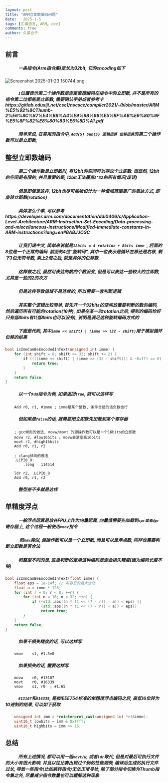 ```yaml
---
layout: post
title: "ARM立即数编码问题"
date:   2025-1-5
tags: [汇编语言, ARM, dev]
comments: true
author: 久菜合子
---
```


## 前言
##### &emsp;&emsp;&emsp;一条指令(Arm指令集)定长为32bit, 它的encoding如下
![Screenshot 2025-01-23 150744.png](https://www.helloimg.com/i/2025/01/23/6791ea2f75a26.png)
##### &emsp;&emsp;&emsp;`I`位置表示第二个操作数是否是直接编码在指令中的立即数, 并不是所有的指令第二位都能是立即数, 需要确认手册或者参考卡https://gitlab.eduxiji.net/csc1/nscscc/compiler2021/-/blob/master/ARM%E5%92%8CThumb-2%E6%8C%87%E4%BB%A4%E9%9B%86%E5%BF%AB%E9%80%9F%E5%8F%82%E8%80%83%E5%8D%A1.pdf<br>
##### &emsp;&emsp;&emsp;简单来说, 在常用的指令中, ```Add{S} Sub{S} 逻辑运算 位移运算```的第二个操作数可以是立即数, 
## 整型立即数编码
##### &emsp;&emsp;&emsp;第二个操作数是立即数时, 有12bit的空间可以存这个立即数. 很显然, 12bit的空间是有限的, 并且重要的是, 12bit无法覆盖```2^32```的所有情况(废话)<br>
##### &emsp;&emsp;&emsp;但是即使是这样, 12bit也尽可能被设计为一种值域范围更广的表达方式, 即旋转立即数(rotation)<br>
##### &emsp;&emsp;&emsp;具体怎么个事, 可以参考https://developer.arm.com/documentation/ddi0406/c/Application-Level-Architecture/ARM-Instruction-Set-Encoding/Data-processing-and-miscellaneous-instructions/Modified-immediate-constants-in-ARM-instructions?lang=en#BABJJCGC<br>
##### &emsp;&emsp;&emsp;让我们说中文, 简单来说就是```12bits = 4 rotation + 8bits imme ```, 后面的8位是一个正常的编码. 前面的4位"旋转码", 其中一位表示是循环左移还是右移, 剩下3位无符号数, 乘上2倍之后, 就是具体的位移数.<br>
##### &emsp;&emsp;&emsp;这样做之后, 虽然可表达的数的个数没变, 但是可以表达一些较大的立即数, 尤其是一些的2的次方<br>
##### &emsp;&emsp;&emsp;但是这样导致值域不是连续的, 所以需要一套判断逻辑<br>
##### &emsp;&emsp;&emsp;其实整个逻辑比较简单, 首先开一个32bits的空间放置要判断的数的编码, 然后遍历所有可能的rotation(16种), 如果在某一次rotation之后, 得到的编码恰好只有低8bits有1(低8bits也可以没有), 说明是满足这种旋转编码方式的 <br>
##### &emsp;&emsp;&emsp;下面是代码, 其中```imme << shift) | (imme >> (32 - shift)```用于模拟循环位移的结果

```c++
bool isImmCanBeEncodedInText(unsigned int imme) {
    for (int shift = 0; shift <= 32; shift += 2) {
        if ((((imme << shift) | (imme >> (32 - shift))) & ~0xff) == 0) {
            return true;
        }
    }
    return false;
}
```
##### &emsp;&emsp;&emsp;以一个```Add```指令为例, 如果返回```true```, 就可以这样写
```
    Add r0, r1, #imme ; imme是某个整数, 条件合适的话负数也行
```
##### &emsp;&emsp;&emsp;但如果是```false```的话, 就需要把立即数先加载到某个寄存器
```
    ; gcc倾向的做法, movw/movt 的源操作数可以是一个16bits的立即数
    movw r2, #low16bits ; movw会清空高16bits 
    movt r2, #high16bits
    Add r0, r1, r2
```
```
    ; clang倾向的做法
    .LCPI0_0:
        .long   114514

    ldr r2, .LCPI0_0
    Add r0, r1, r2
```
##### &emsp;&emsp;&emsp;整型差不多就是这样
## 单精度浮点
##### &emsp;&emsp;&emsp;一般浮点运算是放在FPU上作为向量运算, 向量值需要先加载到```spr或者dpr```寄存器上, 这个过程一般使用```vmov```指令<br>
##### &emsp;&emsp;&emsp; 和```mov```类似, 源操作数可以是一个立即数, 而且可以是浮点数, 同样也需要判断立即数是否合法<br>
##### &emsp;&emsp;&emsp;和整型不同的是, 这里判断的是用这种编码是否会损失精度(因为编码长度不够)
```c++
bool isImmCanBeEncodedInText(float imme) {
    float eps = 1e-14f; // 可容忍的最大波动
    float a = imme * 128;
    for (int r = 0; r < 8; ++r) {
        for (int n = 16; n < 32; ++n) {
            if ((std::abs((n * (1 << (7 - r)) - a)) < eps) ||
                (std::abs((n * (1 << (7 - r)) + a)) < eps))
                return true;
        }
    }
    return false;
}
```
##### &emsp;&emsp;&emsp;如果不损失精度的话, 可以这样写
```
    vmov	s1,	#1.5e0
```
##### &emsp;&emsp;&emsp;如果损失的话, 需要这样写
```
	movw	r0,	#13107
	movt	r0,	#16339
	vmov	s1,	r0  ; #1.65
```
##### &emsp;&emsp;&emsp;```#13107```和```#16339```, 是按IEEE754标准的单精度浮点编码之后, 高低16位转为10进制的结果, 可以如下获取
```c++
    unsigned int imm = *reinterpret_cast<unsigned int *>(&imme);
    uint16_t lowbits = imm & 0xffff;
    uint16_t highbits = imm >> 16;
```

## 总结
##### &emsp;&emsp;&emsp;所有上述情况, 都可以用一组```movt/w```, 或者```ldr```取代, 但是对最后可执行文件的大小有很大影响. 并且以往比赛出现过个别的性能测例, 编译后生成的执行文件过长, 导致一些指令(比如跳转指令)无法正常寻址, 除了部分指令切换为Thumb指令集之外, 尽量减少指令数量也可以缓解这种现象